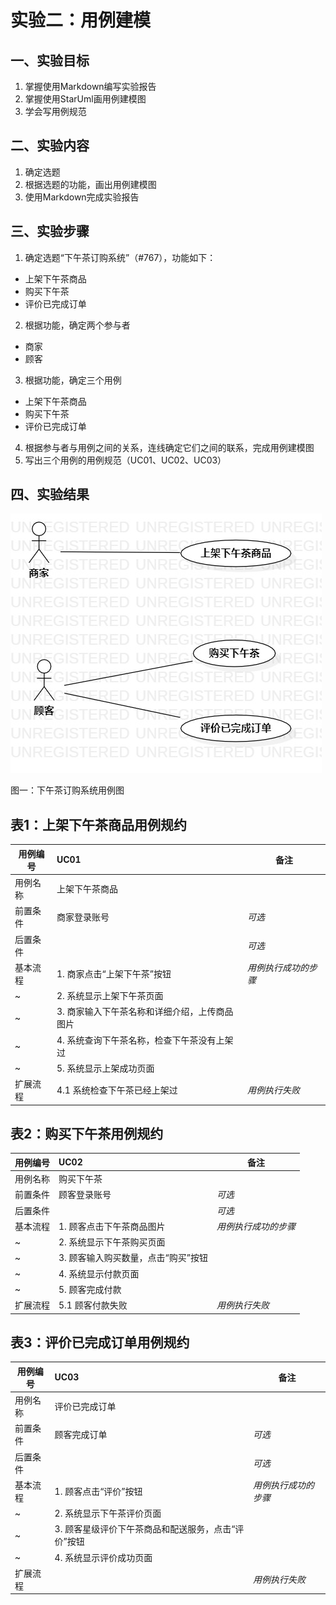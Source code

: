 # 实验二：用例建模

## 一、实验目标
1. 掌握使用Markdown编写实验报告
2. 掌握使用StarUml画用例建模图
3. 学会写用例规范

## 二、实验内容
1. 确定选题
2. 根据选题的功能，画出用例建模图
3. 使用Markdown完成实验报告

## 三、实验步骤
1. 确定选题“下午茶订购系统”（#767），功能如下：
- 上架下午茶商品
- 购买下午茶
- 评价已完成订单
2. 根据功能，确定两个参与者
- 商家
- 顾客
3. 根据功能，确定三个用例
- 上架下午茶商品
- 购买下午茶
- 评价已完成订单
4. 根据参与者与用例之间的关系，连线确定它们之间的联系，完成用例建模图
5. 写出三个用例的用例规范（UC01、UC02、UC03）

## 四、实验结果
![实验二用例建模图](./Lab2_UseCaseDiagram1.jpg)

图一：下午茶订购系统用例图

## 表1：上架下午茶商品用例规约  

用例编号  | UC01 | 备注  
-|:-|-  
用例名称  | 上架下午茶商品  |   
前置条件  | 商家登录账号      | *可选*   
后置条件  |      | *可选*   
基本流程  | 1. 商家点击“上架下午茶”按钮  |*用例执行成功的步骤*    
~| 2. 系统显示上架下午茶页面  |   
~| 3. 商家输入下午茶名称和详细介绍，上传商品图片   |   
~| 4. 系统查询下午茶名称，检查下午茶没有上架过   |
~| 5. 系统显示上架成功页面   |
扩展流程  | 4.1 系统检查下午茶已经上架过   |*用例执行失败*    

## 表2：购买下午茶用例规约  

用例编号  | UC02 | 备注  
-|:-|-  
用例名称  | 购买下午茶  |   
前置条件  | 顾客登录账号      | *可选*   
后置条件  |      | *可选*   
基本流程  | 1. 顾客点击下午茶商品图片  |*用例执行成功的步骤*    
~| 2. 系统显示下午茶购买页面  |   
~| 3. 顾客输入购买数量，点击“购买”按钮   |   
~| 4. 系统显示付款页面   |
~| 5. 顾客完成付款   |
扩展流程  | 5.1 顾客付款失败   |*用例执行失败* 

## 表3：评价已完成订单用例规约  

用例编号  | UC03 | 备注  
-|:-|-  
用例名称  | 评价已完成订单  |   
前置条件  | 顾客完成订单      | *可选*   
后置条件  |      | *可选*   
基本流程  | 1. 顾客点击“评价”按钮  |*用例执行成功的步骤*    
~| 2. 系统显示下午茶评价页面  |   
~| 3. 顾客星级评价下午茶商品和配送服务，点击“评价”按钮  |   
~| 4. 系统显示评价成功页面   |
扩展流程  |    |*用例执行失败*
